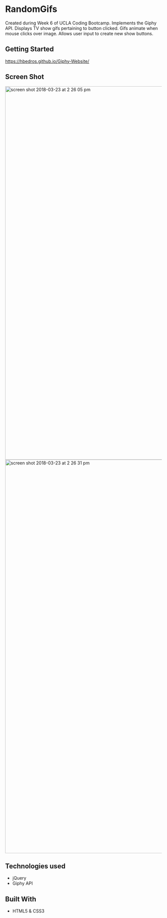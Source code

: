 # RandomGifs

Created during Week 6 of UCLA Coding Bootcamp. Implements the Giphy API. Displays TV show gifs pertaining to button clicked. Gifs animate when mouse clicks over image. Allows user input to create new show buttons.

## Getting Started
https://hbedros.github.io/Giphy-Website/

## Screen Shot
<img width="1200" alt="screen shot 2018-03-23 at 2 26 05 pm" src="https://user-images.githubusercontent.com/30307915/37853990-3a769050-2ea6-11e8-9425-ce119a2d8804.png">

<img width="1265" alt="screen shot 2018-03-23 at 2 26 31 pm" src="https://user-images.githubusercontent.com/30307915/37854009-4f0f6dca-2ea6-11e8-9032-046b5c7e5ccf.png">

## Technologies used
- jQuery
- Giphy API

## Built With

* HTML5 & CSS3
